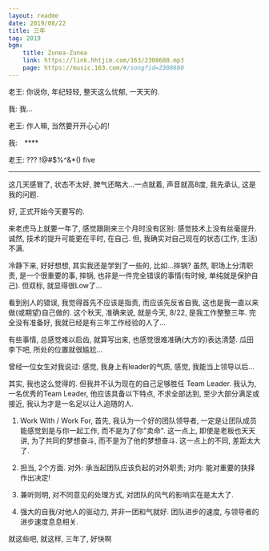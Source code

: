```yaml
---
layout: readme
date: 2019/08/22
title: 三年
tag: 2019
bgm:
    title: Zunea-Zunea
    link: https://link.hhtjim.com/163/2308680.mp3
    page: https://music.163.com/#/song?id=2308680
---
```


老王: 你说你, 年纪轻轻, 整天这么忧郁, 一天天的.

我: 我...

老王: 作人嘛, 当然要开开心心的!

我:　\*\*\*\*

老王: ??? !@#$%^&*() five

---

这几天感冒了, 状态不太好, 脾气还略大...一点就着, 声音就高8度, 我先承认, 这是我的问题.

好, 正式开始今天要写的. 

来老虎马上就要一年了, 感觉跟刚来三个月时没有区别: 感觉技术上没有丝毫提升. 诚然, 技术的提升可能更在平时, 在自己. 但, 我确实对自己现在的状态(工作, 生活)不满.

冷静下来, 好好想想, 其实我还是学到了一些的, 比如...摔锅? 虽然, 职场上分清职责, 是一个很重要的事, 摔锅, 也非是一件完全错误的事情(有时候, 单纯就是保护自己). 但双标, 就显得很Low了...

看到别人的错误, 我觉得首先不应该是指责, 而应该先反省自我, 这也是我一直以来做(或期望)自己做的. 这个秋天, 准确来说, 就是今天, 8/22, 是我工作整整三年. 完全没有准备好, 我就已经是有三年工作经验的人了...

有些事情, 总感觉难以启齿, 就算写出来, 也感觉很难准确(大方的)表达清楚. 瓜田李下吧, 所处的位置就很尴尬...

曾经一位女生对我说过: 感觉, 我身上有leader的气质, 感觉, 我能当上领导以后...

其实, 我也这么觉得的. 但我并不认为现在的自己足够胜任 Team Leader. 我认为, 一名优秀的Team Leader, 他应该具备以下特点, 不求全部达到, 至少大部分满足或接近, 我认为才是一名足以让人追随的人.

1. Work With / Work For, 首先, 我认为一个好的团队领导者, 一定是让团队成员能感觉到是与你一起工作, 而不是为了你"卖命". 这一点上, 即使是老板也天天讲, 为了共同的梦想奋斗, 而不是为了他的梦想奋斗. 这一点上的不同, 差距太大了.

2. 担当, 2个方面. 对外: 承当起团队应该负起的对外职责; 对内: 能对重要的抉择作出决定!

3. 兼听则明, 对不同意见的处理方式, 对团队的风气的影响实在是太大了.

4. 强大的自我/对他人的驱动力, 并非一团和气就好. 团队进步的速度, 与领导者的进步速度息息相关.

就这些吧, 就这样, 三年了, 好快啊